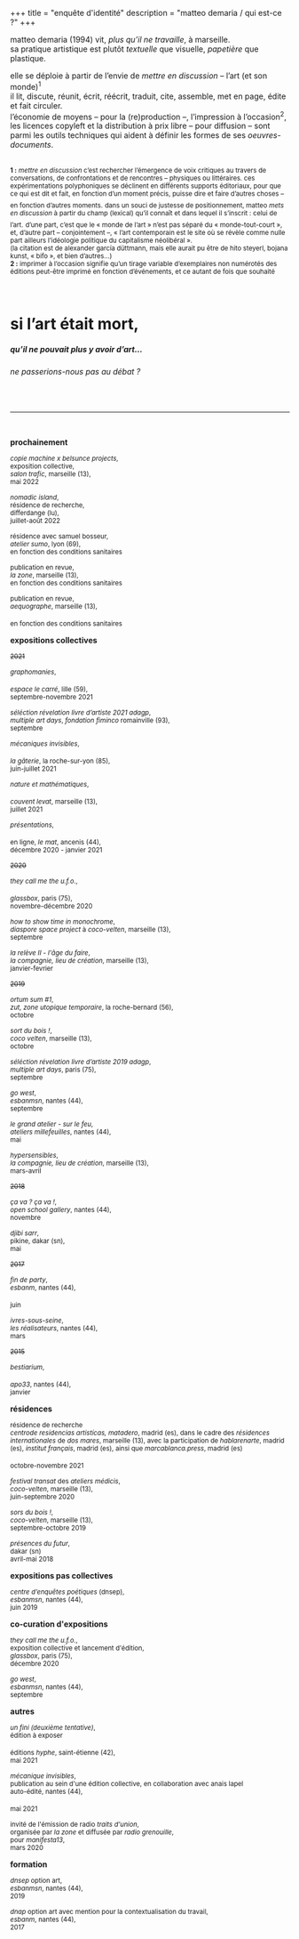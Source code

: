 +++
title = "enquête d'identité"
description = "matteo demaria / qui est-ce ?"
+++

matteo demaria (1994) vit, *plus qu’il ne travaille*, à marseille. </br>
sa pratique artistique est plutôt *textuelle* que visuelle, *papetière* que plastique.</br>

elle se déploie à partir de l’envie de *mettre en discussion* – l’art (et son monde)<sup>1</sup></br>
il lit, discute, réunit, écrit, réécrit, traduit, cite, assemble, met en page, édite et fait circuler.</br>
l’économie de moyens – pour la (re)production –, l’impression à l’occasion<sup>2</sup>, les licences copyleft et la distribution à prix libre – pour diffusion – sont parmi les outils techniques qui aident à définir les formes de ses *oeuvres-documents*.</br>
</br>

<sub>**1 :** *mettre en discussion* c’est rechercher l’émergence de voix critiques au travers de conversations, de confrontations et de rencontres – physiques ou littéraires.
ces expérimentations polyphoniques se déclinent en différents supports éditoriaux, pour que ce qui est dit et fait, en fonction d’un moment précis, puisse dire et faire d’autres choses – en fonction d’autres moments.</sub>
<sub>dans un souci de justesse de positionnement, matteo *mets en discussion* à partir du champ (lexical) qu’il connaît et dans lequel il s’inscrit : celui de l’art.</sub>
<sub>d’une part, c’est que le « monde de l’art » n’est pas séparé du « monde-tout-court », et, d’autre part – conjointement –, « l’art contemporain est le site où se révèle comme nulle part ailleurs l’idéologie politique du capitalisme néolibéral ».</sub></br>
<sub>(la citation est de alexander garcía düttmann, mais elle aurait pu être de hito steyerl, bojana kunst, « bifo », et bien d’autres…)</sub></br>
<sub>**2 :** imprimer à l’occasion signifie qu’un tirage variable d’exemplaires non numérotés des éditions peut-être imprimé en fonction d’événements, et ce autant de fois que souhaité</sub></br>

</br>

# si l’art était mort,
##### qu’il ne pouvait plus y avoir d’art…
###### ne passerions-nous pas au débat ?

</br>

***

</br>

**prochainement**

<sup>*copie machine x belsunce projects*,</sup></br>
<sup>exposition collective,</sup></br>
<sup>*salon trafic*, marseille (13),</sup></br>
<sup>mai 2022</sup></br>

<sup>*nomadic island*,</sup></br> 
<sup>résidence de recherche,</sup></br> 
<sup>differdange (lu),</sup></br>
<sup>juillet-août 2022</sup></br>

<sup>résidence avec samuel bosseur,</sup></br>
<sup>_atelier sumo_, lyon (69),</sup></br>
<sup>en fonction des conditions sanitaires</sup></br>

<sup>publication en revue,</sup></br>
<sup>_la zone_, marseille (13),</sup></br>
<sup>en fonction des conditions sanitaires</sup></br>

<sup>publication en revue,</sup></br>
<sup>_aequographe_, marseille (13),</sup></br>  
<sup>en fonction des conditions sanitaires</sup></br>

**expositions collectives**

<sup>~~2021~~</sup></br>

<sup>*graphomanies*,</sup></br>   
<sup>*espace le carré*, lille (59),</sup></br>
<sup>septembre-novembre 2021</sup></br>

<sup>_séléction révelation livre d’artiste 2021 adagp_,</sup></br>
<sup>_multiple art days_, *fondation fiminco* romainville (93),</sup></br>
<sup>septembre</sup></br>

<sup>*mécaniques invisibles*,</sup></br>   
<sup>*la gâterie*, la roche-sur-yon (85),</sup></br>
<sup>juin-juillet 2021</sup></br>

<sup>*nature et mathématiques*,</sup></br>   
<sup>*couvent levat*, marseille (13),</sup></br>
<sup>juillet 2021</sup></br>

<sup>*présentations*,</sup></br>  
<sup>en ligne, *le mat*, ancenis (44),</sup></br>
<sup>décembre 2020 - janvier 2021</sup></br>

<sup>~~2020~~</sup></br>

<sup>*they call me the u.f.o.*,</sup></br>   
<sup>*glassbox*, paris (75),</sup></br>
<sup>novembre-décembre 2020</sup></br>

<sup>_how to show time in monochrome_,</sup></br>
<sup>_diaspore space project_ à _coco-velten_, marseille (13),</sup></br>
<sup>septembre</sup></br>

<sup>_la relève II - l'âge du faire_,</sup></br>
<sup>_la compagnie, lieu de création_, marseille (13),</sup></br>
<sup>janvier-fevrier</sup></br>

<sup>~~2019~~</sup></br>

<sup>_ortum sum #1_,</sup></br>
<sup>_zut, zone utopique temporaire_, la roche-bernard (56),</sup></br>
<sup>octobre</sup></br>

<sup>_sort du bois !_,</sup></br>
<sup>_coco velten_, marseille (13),</sup></br>
<sup>octobre</sup></br> 

<sup>_séléction révelation livre d’artiste 2019 adagp_,</sup></br>
<sup>_multiple art days_, paris (75),</sup></br>
<sup>septembre</sup></br>

<sup>_go west_,</sup></br>
<sup>_esbanmsn_, nantes (44),</sup></br>
<sup>septembre</sup></br>

<sup>_le grand atelier - sur le feu_,</sup></br>
<sup>_ateliers millefeuilles_, nantes (44),</sup></br>
<sup>mai</sup></br>

<sup>_hypersensibles_,</sup></br>
<sup>_la compagnie, lieu de création_, marseille (13),</sup></br>
<sup>mars-avril</sup></br>

<sup>~~2018~~</sup></br>

<sup>_ça va ? ça va !_,</sup></br>
<sup>_open school gallery_, nantes (44),</sup></br> 
<sup>novembre</sup></br>

<sup>_djibi sarr_,</sup></br>
<sup>pikine, dakar (sn),</sup></br>
<sup>mai</sup></br>

<sup>~~2017~~</sup></br>

<sup>_fin de party_,</sup></br>
<sup>_esbanm_, nantes (44),</sup></br>  
<sup>juin</sup></sup></br>  

<sup>_ivres-sous-seine_,</sup></br>
<sup>_les réalisateurs_, nantes (44),</sup></br>
<sup>mars</sup></br>

<sup>~~2015~~</sup></br>

<sup>_bestiarium_,</sup></br>  
<sup>_apo33_, nantes (44),</sup></br>
<sup>janvier</sup></br>

**résidences**

<sup>résidence de recherche</sup></br>
<sup>_centrode residencias artistícas, matadero_, madrid (es), dans le cadre des _résidences internationales_ de _dos mares_, marseille (13), avec la participation de _hablarenarte_, madrid (es), _institut français_, madrid (es), ainsi que _marcablanca.press_, madrid (es)</sup></br>  
<sup>octobre-novembre 2021</sup></br>

<sup>_festival transat_ des _ateliers médicis_,</sup></br>
<sup>_coco-velten_, marseille (13),</sup></br>
<sup>juin-septembre 2020</sup></br>

<sup>_sors du bois !_,</sup></br>
<sup>_coco-velten_, marseille (13),</sup></br>
<sup>septembre-octobre 2019</sup></br>  

<sup>_présences du futur_,</sup></br>
<sup>dakar (sn)</sup></br>
<sup>avril-mai 2018</sup></br>  

**expositions pas collectives**

<sup>_centre d’enquêtes poétiques_ (dnsep),</sup></br>
<sup>_esbanmsn_, nantes (44),</sup></br>
<sup>juin 2019</sup></br>

**co-curation d'expositions**

<sup>_they call me the u.f.o._,</sup></br>
<sup>exposition collective et lancement d'édition,</sup></br>
<sup>_glassbox_, paris (75),</sup></br>
<sup>décembre 2020</sup></br>

<sup>_go west_,</sup></br>
<sup>_esbanmsn_, nantes (44),</sup></br>
<sup>septembre</sup></br> 

**autres**

<sup>_un fini (deuxième tentative)_,</sup></br>
<sup>édition à exposer</sup></br>  
<sup>éditions _hyphe_, saint-étienne (42),</sup></br>
<sup>mai 2021</sup></br>

<sup>_mécanique invisibles_,</sup></br>
<sup>publication au sein d'une édition collective, en collaboration avec anais lapel</sup></br>
<sup>auto-édité, nantes (44),</sup></br>  
<sup>mai 2021</sup></br>

<sup>invité de l'émission de radio _traits d'union_,</sup></br>
<sup>organisée par _la zone_ et diffusée par _radio grenouille_,</sup></br>
<sup>pour _manifesta13_,</sup></br>
<sup>mars 2020</sup></br>

**formation**

<sup>_dnsep_ option art,</sup></br>
<sup>_esbanmsn_, nantes (44),</sup></br>
<sup>2019</sup></br>

<sup>_dnap_ option art avec mention pour la contextualisation du travail,</sup></br>
<sup>_esbanm_, nantes (44),</sup></br>
<sup>2017</sup></br>
